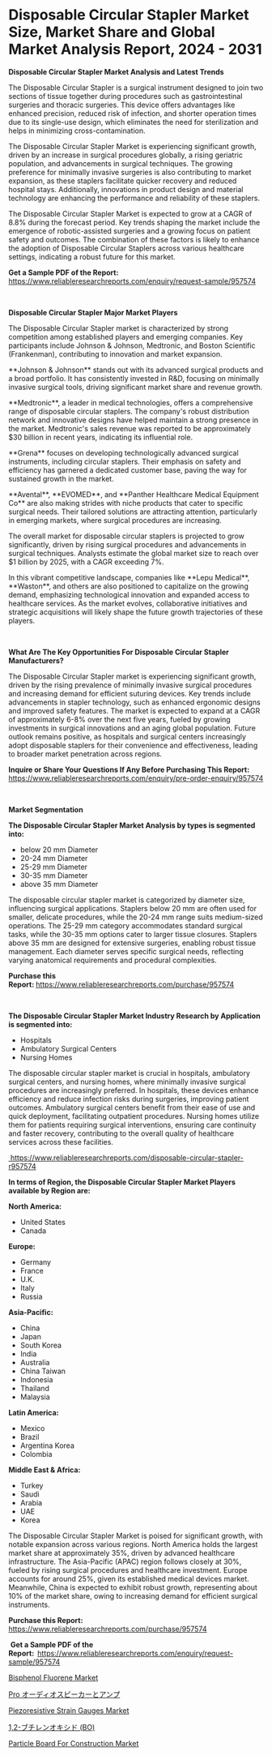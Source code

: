 <p><h1>Disposable Circular Stapler Market Size, Market Share and Global Market Analysis Report, 2024 - 2031</h1></p><p><strong>Disposable Circular Stapler Market Analysis and Latest Trends</strong></p>
<p><p>The Disposable Circular Stapler is a surgical instrument designed to join two sections of tissue together during procedures such as gastrointestinal surgeries and thoracic surgeries. This device offers advantages like enhanced precision, reduced risk of infection, and shorter operation times due to its single-use design, which eliminates the need for sterilization and helps in minimizing cross-contamination.</p><p>The Disposable Circular Stapler Market is experiencing significant growth, driven by an increase in surgical procedures globally, a rising geriatric population, and advancements in surgical techniques. The growing preference for minimally invasive surgeries is also contributing to market expansion, as these staplers facilitate quicker recovery and reduced hospital stays. Additionally, innovations in product design and material technology are enhancing the performance and reliability of these staplers.</p><p>The Disposable Circular Stapler Market is expected to grow at a CAGR of 8.8% during the forecast period. Key trends shaping the market include the emergence of robotic-assisted surgeries and a growing focus on patient safety and outcomes. The combination of these factors is likely to enhance the adoption of Disposable Circular Staplers across various healthcare settings, indicating a robust future for this market.</p></p>
<p><strong>Get a Sample PDF of the Report:&nbsp;</strong> <a href="https://www.reliableresearchreports.com/enquiry/request-sample/957574">https://www.reliableresearchreports.com/enquiry/request-sample/957574</a></p>
<p>&nbsp;</p>
<p><strong>Disposable Circular Stapler Major Market Players</strong></p>
<p><p>The Disposable Circular Stapler market is characterized by strong competition among established players and emerging companies. Key participants include Johnson & Johnson, Medtronic, and Boston Scientific (Frankenman), contributing to innovation and market expansion.</p><p>**Johnson & Johnson** stands out with its advanced surgical products and a broad portfolio. It has consistently invested in R&D, focusing on minimally invasive surgical tools, driving significant market share and revenue growth. </p><p>**Medtronic**, a leader in medical technologies, offers a comprehensive range of disposable circular staplers. The company's robust distribution network and innovative designs have helped maintain a strong presence in the market. Medtronic's sales revenue was reported to be approximately $30 billion in recent years, indicating its influential role.</p><p>**Grena** focuses on developing technologically advanced surgical instruments, including circular staplers. Their emphasis on safety and efficiency has garnered a dedicated customer base, paving the way for sustained growth in the market.</p><p>**Avental**, **EVOMED**, and **Panther Healthcare Medical Equipment Co** are also making strides with niche products that cater to specific surgical needs. Their tailored solutions are attracting attention, particularly in emerging markets, where surgical procedures are increasing.</p><p>The overall market for disposable circular staplers is projected to grow significantly, driven by rising surgical procedures and advancements in surgical techniques. Analysts estimate the global market size to reach over $1 billion by 2025, with a CAGR exceeding 7%. </p><p>In this vibrant competitive landscape, companies like **Lepu Medical**, **Waston**, and others are also positioned to capitalize on the growing demand, emphasizing technological innovation and expanded access to healthcare services. As the market evolves, collaborative initiatives and strategic acquisitions will likely shape the future growth trajectories of these players.</p></p>
<p>&nbsp;</p>
<p><strong>What Are The Key Opportunities For Disposable Circular Stapler Manufacturers?</strong></p>
<p><p>The Disposable Circular Stapler market is experiencing significant growth, driven by the rising prevalence of minimally invasive surgical procedures and increasing demand for efficient suturing devices. Key trends include advancements in stapler technology, such as enhanced ergonomic designs and improved safety features. The market is expected to expand at a CAGR of approximately 6-8% over the next five years, fueled by growing investments in surgical innovations and an aging global population. Future outlook remains positive, as hospitals and surgical centers increasingly adopt disposable staplers for their convenience and effectiveness, leading to broader market penetration across regions.</p></p>
<p><strong>Inquire or Share Your Questions If Any Before Purchasing This Report:</strong> <a href="https://www.reliableresearchreports.com/enquiry/pre-order-enquiry/957574">https://www.reliableresearchreports.com/enquiry/pre-order-enquiry/957574</a></p>
<p>&nbsp;</p>
<p><strong>Market Segmentation</strong></p>
<p><strong>The Disposable Circular Stapler Market Analysis by types is segmented into:</strong></p>
<p><ul><li>below 20 mm Diameter</li><li>20-24 mm Diameter</li><li>25-29 mm Diameter</li><li>30-35 mm Diameter</li><li>above 35 mm Diameter</li></ul></p>
<p><p>The disposable circular stapler market is categorized by diameter size, influencing surgical applications. Staplers below 20 mm are often used for smaller, delicate procedures, while the 20-24 mm range suits medium-sized operations. The 25-29 mm category accommodates standard surgical tasks, while the 30-35 mm options cater to larger tissue closures. Staplers above 35 mm are designed for extensive surgeries, enabling robust tissue management. Each diameter serves specific surgical needs, reflecting varying anatomical requirements and procedural complexities.</p></p>
<p><strong>Purchase this Report:&nbsp;</strong><a href="https://www.reliableresearchreports.com/purchase/957574">https://www.reliableresearchreports.com/purchase/957574</a></p>
<p>&nbsp;</p>
<p><strong>The Disposable Circular Stapler Market Industry Research by Application is segmented into:</strong></p>
<p><ul><li>Hospitals</li><li>Ambulatory Surgical Centers</li><li>Nursing Homes</li></ul></p>
<p><p>The disposable circular stapler market is crucial in hospitals, ambulatory surgical centers, and nursing homes, where minimally invasive surgical procedures are increasingly preferred. In hospitals, these devices enhance efficiency and reduce infection risks during surgeries, improving patient outcomes. Ambulatory surgical centers benefit from their ease of use and quick deployment, facilitating outpatient procedures. Nursing homes utilize them for patients requiring surgical interventions, ensuring care continuity and faster recovery, contributing to the overall quality of healthcare services across these facilities.</p></p>
<p><a href="https://www.reliableresearchreports.com/disposable-circular-stapler-r957574">&nbsp;https://www.reliableresearchreports.com/disposable-circular-stapler-r957574</a></p>
<p><strong>In terms of Region, the Disposable Circular Stapler Market Players available by Region are:</strong></p>
<p>
    <p> <strong> North America: </strong>
        <ul>
            <li>United States</li>
            <li>Canada</li>
        </ul>
        </p> 
    <p> <strong> Europe: </strong>
        <ul>
            <li>Germany</li>
            <li>France</li>
            <li>U.K.</li>
            <li>Italy</li>
            <li>Russia</li>
        </ul>
        </p> 
    <p> <strong> Asia-Pacific: </strong>
        <ul>
            <li>China</li>
            <li>Japan</li>
            <li>South Korea</li>
            <li>India</li>
            <li>Australia</li>
            <li>China Taiwan</li>
            <li>Indonesia</li>
            <li>Thailand</li>
            <li>Malaysia</li>
        </ul>
        </p> 
    <p> <strong> Latin America: </strong>
        <ul>
            <li>Mexico</li>
            <li>Brazil</li>
            <li>Argentina Korea</li>
            <li>Colombia</li>
        </ul>
        </p> 
    <p> <strong> Middle East & Africa: </strong>
        <ul>
            <li>Turkey</li>
            <li>Saudi</li>
            <li>Arabia</li>
            <li>UAE</li>
            <li>Korea</li>
        </ul>
    </p>
    </p>
<p><p>The Disposable Circular Stapler Market is poised for significant growth, with notable expansion across various regions. North America holds the largest market share at approximately 35%, driven by advanced healthcare infrastructure. The Asia-Pacific (APAC) region follows closely at 30%, fueled by rising surgical procedures and healthcare investment. Europe accounts for around 25%, given its established medical devices market. Meanwhile, China is expected to exhibit robust growth, representing about 10% of the market share, owing to increasing demand for efficient surgical instruments.</p></p>
<p><strong>Purchase this Report: </strong><a href="https://www.reliableresearchreports.com/purchase/957574">https://www.reliableresearchreports.com/purchase/957574</a></p>
<p>&nbsp;<strong>Get a Sample PDF of the Report:&nbsp;&nbsp;</strong><a href="https://www.reliableresearchreports.com/enquiry/request-sample/957574">https://www.reliableresearchreports.com/enquiry/request-sample/957574</a></p>
<p><strong></strong></p>
<p><p><a href="https://issuu.com/reportprime-2/docs/bisphenol-fluorene-market-size-2030_961f166c495e30">Bisphenol Fluorene Market</a></p><p><a href="https://medium.com/@aminohtc4/pro-audio-speakers-and-amplifiers-9b689e7b7077">Pro オーディオスピーカーとアンプ</a></p><p><a href="https://medium.com/@gordonparr1969/the-global-piezoresistive-strain-gauges-market-is-projected-to-experience-an-annual-growth-rate-c2e815276689">Piezoresistive Strain Gauges Market</a></p><p><a href="https://medium.com/@aminohtc4/1-2-butylene-oxide-bo-market-%E3%81%AF-%E3%82%B3%E3%82%B9%E3%83%88%E7%AE%A1%E7%90%86%E3%81%A8%E5%8A%B9%E7%8E%87%E5%90%91%E4%B8%8A%E3%82%92%E5%84%AA%E5%85%88%E3%81%97%E3%81%BE%E3%81%99-%E3%81%95%E3%82%89%E3%81%AB-%E5%A0%B1%E5%91%8A%E6%9B%B8%E3%81%AF%E5%B8%82%E5%A0%B4%E3%81%AE%E9%9C%80%E8%A6%81%E9%9D%A2%E3%81%A8%E4%BE%9B%E7%B5%A6%E9%9D%A2%E3%81%AE%E4%B8%A1%E6%96%B9%E3%82%92%E3%82%AB%E3%83%90%E3%83%BC%E3%81%97%E3%81%A6%E3%81%84%E3%81%BE%E3%81%99-1-2-butylene-66e70f9a23de">1,2-ブチレンオキシド (BO)</a></p><p><a href="https://github.com/AshikRahman991/Market-Research-Report-List-1/blob/main/particle-board-for-construction-market.md">Particle Board For Construction Market</a></p></p>